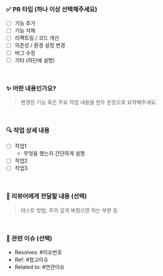### ✅ PR 타입 (하나 이상 선택해주세요)

- [ ]  기능 추가
- [ ]  기능 삭제
- [ ]  리팩토링 / 코드 개선
- [ ]  의존성 / 환경 설정 변경
- [ ]  버그 수정
- [ ]  기타 (하단에 설명)

&nbsp;
### ✨ 어떤 내용인가요?

> 변경된 기능 혹은 주요 작업 내용을 한두 문장으로 요약해주세요.
> 

&nbsp;
### 🔍 작업 상세 내용

- [ ]  작업1
    - 무엇을 했는지 간단하게 설명
- [ ]  작업2
- [ ]  작업3

&nbsp;
### 💬 리뷰어에게 전달할 내용 (선택)

> 테스트 방법, 주의 깊게 봐줬으면 하는 부분 등
> 

&nbsp;
### 🔗 관련 이슈 (선택)

- Resolves: #이슈번호
- Ref: #참고이슈
- Related to: #연관이슈
